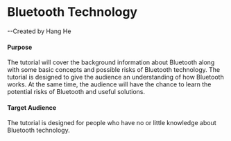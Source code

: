 # Bluetooth Technology 
--Created by Hang He

#### Purpose
The tutorial will cover the background information about Bluetooth along with some basic concepts and possible risks of Bluetooth technology.
The tutorial is designed to give the audience an understanding of how Bluetooth works. At the same time, the audience will have the chance to learn the potential risks of Bluetooth and useful solutions.

#### Target Audience
The tutorial is designed for people who have no or little knowledge about Bluetooth technology.








			
